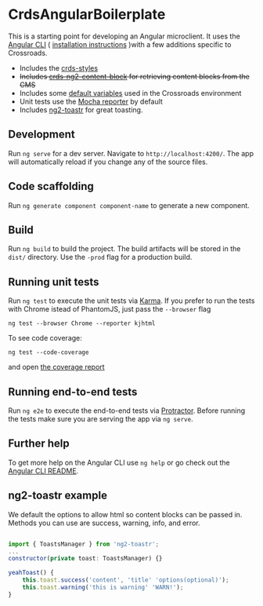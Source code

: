 # CrdsAngularBoilerplate

This is a starting point for developing an Angular microclient. It uses the [Angular CLI](https://github.com/angular/angular-cli/wiki) ( [installation instructions](https://github.com/angular/angular-cli#installation) )with a few additions specific to Crossroads.


* Includes the [crds-styles](https://github.com/crdschurch/crds-styles)
* ~~Includes [crds-ng2-content-block](https://github.com/crdschurch/crds-ng2-content-block) for retrieving content blocks from the CMS~~
* Includes some [default variables](./src/environments/environment.ts) used in the Crossroads environment
* Unit tests use the [Mocha reporter](https://www.npmjs.com/package/karma-mocha-reporter) by default
* Includes [ng2-toastr](https://www.npmjs.com/package/ng2-toastr) for great toasting.

## Development

Run `ng serve` for a dev server. Navigate to `http://localhost:4200/`. The app will automatically reload if you change any of the source files.

## Code scaffolding

Run `ng generate component component-name` to generate a new component.

## Build

Run `ng build` to build the project. The build artifacts will be stored in the `dist/` directory. Use the `-prod` flag for a production build.

## Running unit tests

Run `ng test` to execute the unit tests via [Karma](https://karma-runner.github.io).
If you prefer to run the tests with Chrome istead of PhantomJS, just pass the `--browser` flag 
```
ng test --browser Chrome --reporter kjhtml
```

To see code coverage:
```
ng test --code-coverage
```
and open [the coverage report](./coverage/index.html)

## Running end-to-end tests

Run `ng e2e` to execute the end-to-end tests via [Protractor](http://www.protractortest.org/).
Before running the tests make sure you are serving the app via `ng serve`.

## Further help

To get more help on the Angular CLI use `ng help` or go check out the [Angular CLI README](https://github.com/angular/angular-cli/blob/master/README.md).

## ng2-toastr example

We default the options to allow html so content blocks can be passed in. Methods you can use are success, warning, info, and error.

```javascript

import { ToastsManager } from 'ng2-toastr';
...
constructor(private toast: ToastsManager) {}

yeahToast() {
    this.toast.success('content', 'title' 'options(optional)');
    this.toast.warning('this is warning' 'WARN!');
}
```